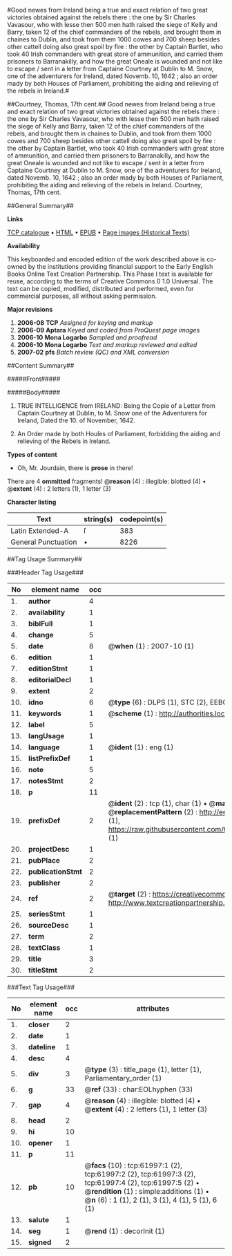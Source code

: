 #Good newes from Ireland being a true and exact relation of two great victories obtained against the rebels there : the one by Sir Charles Vavasour, who with lesse then 500 men hath raised the siege of Kelly and Barry, taken 12 of the chief commanders of the rebels, and brought them in chaines to Dublin, and took from them 1000 cowes and 700 sheep besides other cattell doing also great spoil by fire : the other by Captain Bartlet, who took 40 Irish commanders with great store of ammunition, and carried them prisoners to Barranakilly, and how the great Oneale is wounded and not like to escape / sent in a letter from Captaine Courtney at Dublin to M. Snow, one of the adventurers for Ireland, dated Novemb. 10, 1642 ; also an order mady by both Houses of Parliament, prohibiting the aiding and relieving of the rebels in Ireland.#

##Courtney, Thomas, 17th cent.##
Good newes from Ireland being a true and exact relation of two great victories obtained against the rebels there : the one by Sir Charles Vavasour, who with lesse then 500 men hath raised the siege of Kelly and Barry, taken 12 of the chief commanders of the rebels, and brought them in chaines to Dublin, and took from them 1000 cowes and 700 sheep besides other cattell doing also great spoil by fire : the other by Captain Bartlet, who took 40 Irish commanders with great store of ammunition, and carried them prisoners to Barranakilly, and how the great Oneale is wounded and not like to escape / sent in a letter from Captaine Courtney at Dublin to M. Snow, one of the adventurers for Ireland, dated Novemb. 10, 1642 ; also an order mady by both Houses of Parliament, prohibiting the aiding and relieving of the rebels in Ireland.
Courtney, Thomas, 17th cent.

##General Summary##

**Links**

[TCP catalogue](http://www.ota.ox.ac.uk/tcp/)  • 
[HTML](http://tei.it.ox.ac.uk/tcp/Texts-HTML/free/A34/A34777.html)  • 
[EPUB](http://tei.it.ox.ac.uk/tcp/Texts-EPUB/free/A34/A34777.epub) • 
[Page images (Historical Texts)](https://data.historicaltexts.jisc.ac.uk/view?pubId=eebo-12433803e&pageId=eebo-12433803e-61997-1)

**Availability**

This keyboarded and encoded edition of the
	       work described above is co-owned by the institutions
	       providing financial support to the Early English Books
	       Online Text Creation Partnership. This Phase I text is
	       available for reuse, according to the terms of Creative
	       Commons 0 1.0 Universal. The text can be copied,
	       modified, distributed and performed, even for
	       commercial purposes, all without asking permission.

**Major revisions**

1. __2006-08__ __TCP__ *Assigned for keying and markup*
1. __2006-09__ __Aptara__ *Keyed and coded from ProQuest page images*
1. __2006-10__ __Mona Logarbo__ *Sampled and proofread*
1. __2006-10__ __Mona Logarbo__ *Text and markup reviewed and edited*
1. __2007-02__ __pfs__ *Batch review (QC) and XML conversion*

##Content Summary##

#####Front#####

#####Body#####

1. TRUE INTELLIGENCE
from IRELAND:
Being the Copie of a Letter from Captain Courtney at Dublin,
to M. Snow one of the Adventurers for Ireland,
Dated the 10. of November, 1642.

1. An Order made by both Houſes of Parliament, forbidding the
aiding and relieving of the Rebels in Ireland.

**Types of content**

  * Oh, Mr. Jourdain, there is **prose** in there!

There are 4 **ommitted** fragments! 
 @__reason__ (4) : illegible: blotted (4)  •  @__extent__ (4) : 2 letters (1), 1 letter (3)

**Character listing**


|Text|string(s)|codepoint(s)|
|---|---|---|
|Latin Extended-A|ſ|383|
|General Punctuation|•|8226|

##Tag Usage Summary##

###Header Tag Usage###

|No|element name|occ|attributes|
|---|---|---|---|
|1.|__author__|4||
|2.|__availability__|1||
|3.|__biblFull__|1||
|4.|__change__|5||
|5.|__date__|8| @__when__ (1) : 2007-10 (1)|
|6.|__edition__|1||
|7.|__editionStmt__|1||
|8.|__editorialDecl__|1||
|9.|__extent__|2||
|10.|__idno__|6| @__type__ (6) : DLPS (1), STC (2), EEBO-CITATION (1), OCLC (1), VID (1)|
|11.|__keywords__|1| @__scheme__ (1) : http://authorities.loc.gov/ (1)|
|12.|__label__|5||
|13.|__langUsage__|1||
|14.|__language__|1| @__ident__ (1) : eng (1)|
|15.|__listPrefixDef__|1||
|16.|__note__|5||
|17.|__notesStmt__|2||
|18.|__p__|11||
|19.|__prefixDef__|2| @__ident__ (2) : tcp (1), char (1)  •  @__matchPattern__ (2) : ([0-9\-]+):([0-9IVX]+) (1), (.+) (1)  •  @__replacementPattern__ (2) : http://eebo.chadwyck.com/downloadtiff?vid=$1&page=$2 (1), https://raw.githubusercontent.com/textcreationpartnership/Texts/master/tcpchars.xml#$1 (1)|
|20.|__projectDesc__|1||
|21.|__pubPlace__|2||
|22.|__publicationStmt__|2||
|23.|__publisher__|2||
|24.|__ref__|2| @__target__ (2) : https://creativecommons.org/publicdomain/zero/1.0/ (1), http://www.textcreationpartnership.org/docs/. (1)|
|25.|__seriesStmt__|1||
|26.|__sourceDesc__|1||
|27.|__term__|2||
|28.|__textClass__|1||
|29.|__title__|3||
|30.|__titleStmt__|2||


###Text Tag Usage###

|No|element name|occ|attributes|
|---|---|---|---|
|1.|__closer__|2||
|2.|__date__|1||
|3.|__dateline__|1||
|4.|__desc__|4||
|5.|__div__|3| @__type__ (3) : title_page (1), letter (1), Parliamentary_order (1)|
|6.|__g__|33| @__ref__ (33) : char:EOLhyphen (33)|
|7.|__gap__|4| @__reason__ (4) : illegible: blotted (4)  •  @__extent__ (4) : 2 letters (1), 1 letter (3)|
|8.|__head__|2||
|9.|__hi__|10||
|10.|__opener__|1||
|11.|__p__|11||
|12.|__pb__|10| @__facs__ (10) : tcp:61997:1 (2), tcp:61997:2 (2), tcp:61997:3 (2), tcp:61997:4 (2), tcp:61997:5 (2)  •  @__rendition__ (1) : simple:additions (1)  •  @__n__ (6) : 1 (1), 2 (1), 3 (1), 4 (1), 5 (1), 6 (1)|
|13.|__salute__|1||
|14.|__seg__|1| @__rend__ (1) : decorInit (1)|
|15.|__signed__|2||
